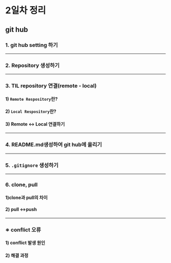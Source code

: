 # 2일차 정리

## git hub

### 1. git hub setting 하기



---

### 2. Repository 생성하기

---

### 3. TIL repository 연결(remote - local) 

#### 1) `Remote Respository`란?

#### 2) `Local Respository`란?

#### 3) Remote ↔ Local 연결하기

---

### 4. README.md생성하여 git hub에 올리기

---

### 5. `.gitignore` 생성하기

---

### 6. clone, pull

#### 1)clone과 pull의 차이

#### 2) pull ↔push

---

### ※ conflict 오류

#### 1) conflict 발생 원인

#### 2) 해결 과정



